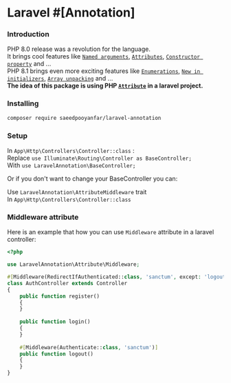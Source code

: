# Laravel #[Annotation]

### Introduction

PHP 8.0 release was a revolution for the language.  
It brings cool features like [`Named arguments`](https://www.php.net/releases/8.0/en.php#named-arguments), [`Attributes`](https://www.php.net/releases/8.0/en.php#attributes), [`Constructor property`](https://www.php.net/releases/8.0/en.php#constructor-property-promotion) and ...  
PHP 8.1 brings even more exciting features like [`Enumerations`](https://www.php.net/releases/8.1/en.php#enumerations), [`New in initializers`](https://www.php.net/releases/8.1/en.php#new_in_initializers), [`Array unpacking`](https://www.php.net/releases/8.1/en.php#array_unpacking_support_for_string_keyed_arrays) and ...  
**The idea of this package is using PHP [`Attribute`](https://www.php.net/manual/en/language.attributes.overview.php) in a laravel project.**

### Installing

```bash
composer require saeedpooyanfar/laravel-annotation
```

### Setup

In `App\Http\Controllers\Controller::class` :  
Replace `use Illuminate\Routing\Controller as BaseController;`  
With `use LaravelAnnotation\BaseController;`
  
Or if you don't want to change your BaseController you can:  
  
Use `LaravelAnnotation\AttributeMiddleware` trait  
In `App\Http\Controllers\Controller::class`

### Middleware attribute

Here is an example that how you can use `Middleware` attribute in a laravel controller:

```php
<?php

use LaravelAnnotation\Attribute\Middleware;

#[Middleware(RedirectIfAuthenticated::class, 'sanctum', except: 'logout')]
class AuthController extends Controller
{
    public function register()
    {
    }
    
    public function login()
    {
    }
    
    #[Middleware(Authenticate::class, 'sanctum')]
    public function logout()
    {
    }
}
```
